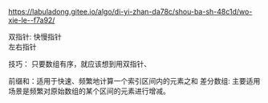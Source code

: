 https://labuladong.gitee.io/algo/di-yi-zhan-da78c/shou-ba-sh-48c1d/wo-xie-le--f7a92/

双指针:
快慢指针  
左右指针

技巧：
只要数组有序，就应该想到用双指针、




前缀和：适用于快速、频繁地计算一个索引区间内的元素之和
差分数组: 主要适用场景是频繁对原始数组的某个区间的元素进行增减。